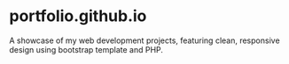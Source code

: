 # portfolio.github.io
A showcase of my web development projects, featuring clean, responsive design using bootstrap template and PHP.
